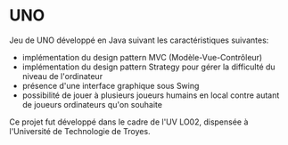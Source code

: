 # UNO
Jeu de UNO développé en Java suivant les caractéristiques suivantes:
- implémentation du design pattern MVC (Modèle-Vue-Contrôleur)
- implémentation du design pattern Strategy pour gérer la difficulté du niveau de l'ordinateur
- présence d'une interface graphique sous Swing
- possibilité de jouer à plusieurs joueurs humains en local contre autant de joueurs ordinateurs qu'on souhaite

Ce projet fut développé dans le cadre de l'UV LO02, dispensée à l'Université de Technologie de Troyes.
